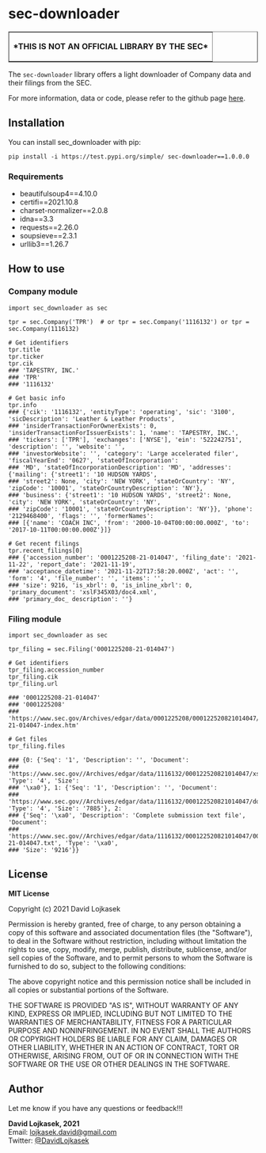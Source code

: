 # sec-downloader
<table border=1 cellpadding="10"><tr><td>
    <p style="text-align:center;"><strong>*THIS IS NOT AN OFFICIAL LIBRARY BY THE SEC*</strong></p>
</td></tr></table>

The ```sec-downloader``` library offers a light downloader of Company data and their filings from the SEC.

For more information, data or code, please refer to the github page
[here](https://github.com/DavidLojkasek/sec_downloader).

## Installation
You can install sec_downloader with pip:
```
pip install -i https://test.pypi.org/simple/ sec-downloader==1.0.0.0
```

### Requirements
* beautifulsoup4==4.10.0
* certifi==2021.10.8
* charset-normalizer==2.0.8
* idna==3.3
* requests==2.26.0
* soupsieve==2.3.1
* urllib3==1.26.7

## How to use
### Company module
```
import sec_downloader as sec

tpr = sec.Company('TPR')  # or tpr = sec.Company('1116132') or tpr = sec.Company(1116132)

# Get identifiers
tpr.title
tpr.ticker
tpr.cik
### 'TAPESTRY, INC.'
### 'TPR'
### '1116132'

# Get basic info
tpr.info
### {'cik': '1116132', 'entityType': 'operating', 'sic': '3100', 'sicDescription': 'Leather & Leather Products',
### 'insiderTransactionForOwnerExists': 0, 'insiderTransactionForIssuerExists': 1, 'name': 'TAPESTRY, INC.',
### 'tickers': ['TPR'], 'exchanges': ['NYSE'], 'ein': '522242751', 'description': '', 'website': '',
### 'investorWebsite': '', 'category': 'Large accelerated filer', 'fiscalYearEnd': '0627', 'stateOfIncorporation':
### 'MD', 'stateOfIncorporationDescription': 'MD', 'addresses': {'mailing': {'street1': '10 HUDSON YARDS',
### 'street2': None, 'city': 'NEW YORK', 'stateOrCountry': 'NY', 'zipCode': '10001', 'stateOrCountryDescription': 'NY'},
### 'business': {'street1': '10 HUDSON YARDS', 'street2': None, 'city': 'NEW YORK', 'stateOrCountry': 'NY',
### 'zipCode': '10001', 'stateOrCountryDescription': 'NY'}}, 'phone': '2129468400', 'flags': '', 'formerNames':
### [{'name': 'COACH INC', 'from': '2000-10-04T00:00:00.000Z', 'to': '2017-10-11T00:00:00.000Z'}]}

# Get recent filings
tpr.recent_filings[0]
### {'accession_number': '0001225208-21-014047', 'filing_date': '2021-11-22', 'report_date': '2021-11-19',
### 'acceptance_datetime': '2021-11-22T17:58:20.000Z', 'act': '', 'form': '4', 'file_number': '', 'items': '',
### 'size': 9216, 'is_xbrl': 0, 'is_inline_xbrl': 0, 'primary_document': 'xslF345X03/doc4.xml',
### 'primary_doc_ description': ''}
```

### Filing module
```
import sec_downloader as sec

tpr_filing = sec.Filing('0001225208-21-014047')

# Get identifiers
tpr_filing.accession_number
tpr_filing.cik
tpr_filing.url

### '0001225208-21-014047'
### '0001225208'
### 'https://www.sec.gov/Archives/edgar/data/0001225208/000122520821014047/0001225208-21-014047-index.htm'

# Get files
tpr_filing.files

### {0: {'Seq': '1', 'Description': '', 'Document':
### 'https://www.sec.gov//Archives/edgar/data/1116132/000122520821014047/xslF345X03/doc4.xml', 'Type': '4', 'Size':
### '\xa0'}, 1: {'Seq': '1', 'Description': '', 'Document':
### 'https://www.sec.gov//Archives/edgar/data/1116132/000122520821014047/doc4.xml', 'Type': '4', 'Size': '7885'}, 2:
### {'Seq': '\xa0', 'Description': 'Complete submission text file', 'Document':
### 'https://www.sec.gov//Archives/edgar/data/1116132/000122520821014047/0001225208-21-014047.txt', 'Type': '\xa0',
### 'Size': '9216'}}
```

## License
<strong>MIT License</strong>

Copyright (c) 2021 David Lojkasek

Permission is hereby granted, free of charge, to any person obtaining a copy of this software and associated
documentation files (the "Software"), to deal in the Software without restriction, including without limitation the
rights to use, copy, modify, merge, publish, distribute, sublicense, and/or sell copies of the Software, and to permit
persons to whom the Software is furnished to do so, subject to the following conditions:

The above copyright notice and this permission notice shall be included in all copies or substantial portions of the
Software.

THE SOFTWARE IS PROVIDED "AS IS", WITHOUT WARRANTY OF ANY KIND, EXPRESS OR  IMPLIED, INCLUDING BUT NOT LIMITED TO THE
WARRANTIES OF MERCHANTABILITY, FITNESS FOR A PARTICULAR PURPOSE AND NONINFRINGEMENT. IN NO EVENT SHALL THE AUTHORS OR
COPYRIGHT HOLDERS BE LIABLE FOR ANY CLAIM, DAMAGES OR OTHER  LIABILITY, WHETHER IN AN ACTION OF CONTRACT, TORT OR
OTHERWISE, ARISING FROM, OUT OF OR IN CONNECTION WITH THE SOFTWARE OR THE USE OR OTHER DEALINGS IN THE SOFTWARE.

## Author
Let me know if you have any questions or feedback!!!

**David Lojkasek, 2021**<br>
Email: [lojkasek.david@gmail.com](mailto:lojkasek.david@gmail.com)<br>
Twitter: [@DavidLojkasek](https://twitter.com/DavidLojkasek)
